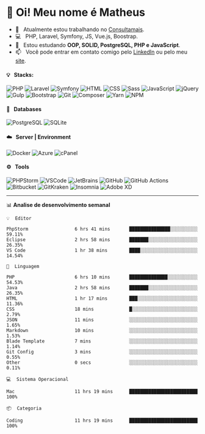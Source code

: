 # 👋 Oi! Meu nome é Matheus

- 🔭 &nbsp; Atualmente estou trabalhando no [Consultamais](https://consultamais.com.br/).
- 💻 &nbsp; PHP, Laravel, Symfony, JS, Vue.js, Boostrap.
- 🌱 &nbsp; Estou estudando **OOP, SOLID, PostgreSQL, PHP e JavaScript**.
- 📫 &nbsp; Você pode entrar em contato comigo pelo [LinkedIn](https://www.linkedin.com/in/matheuscamargoxavier/) ou pelo meu [site](https://matheuscamargo.co).

#### 💡 &nbsp; Stacks:
![PHP](https://img.shields.io/badge/-PHP-777BB4?&logo=php&logoColor=FFFFFF)
![Laravel](https://img.shields.io/badge/-Laravel-FF2D20?&logo=laravel&logoColor=FFFFFF)
![Symfony](https://img.shields.io/badge/-Symfony-000000?&logo=symfony&logoColor=FFFFFF)
![HTML](https://img.shields.io/badge/-HTML-E34F26?&logo=html5&logoColor=FFFFFF)
![CSS](https://img.shields.io/badge/-CSS-1572B6?&logo=css3&logoColor=FFFFFF)
![Sass](https://img.shields.io/badge/-Sass-CC6699?&logo=sass&logoColor=FFFFFF)
![JavaScript](https://img.shields.io/badge/-JavaScript-F7DF1E?&logo=javascript&logoColor=FFFFFF)
![jQuery](https://img.shields.io/badge/-jQuery-0769AD?&logo=jquery&logoColor=FFFFFF)
![Gulp](https://img.shields.io/badge/-Gulp-CF4647?&logo=gulp&logoColor=FFFFFF)
![Bootstrap](https://img.shields.io/badge/-Bootstrap-7952B3?&logo=bootstrap&logoColor=FFFFFF)
![Git](https://img.shields.io/badge/-Git-F05032?&logo=git&logoColor=FFFFFF)
![Composer](https://img.shields.io/badge/-Composer-885630?&logo=composer&logoColor=FFFFFF)
![Yarn](https://img.shields.io/badge/-Yarn-2C8EBB?&logo=yarn&logoColor=FFFFFF)
![NPM](https://img.shields.io/badge/-npm-CB3837?&logo=npm&logoColor=FFFFFF)

#### 💾 &nbsp; Databases
![PostgreSQL](https://img.shields.io/badge/-PostgreSQL-336791?&logo=PostgreSQL&logoColor=FFFFFF)
![SQLite](https://img.shields.io/badge/-SQLite-003B57?&logo=SQLite&logoColor=FFFFFF)

#### ☁️ &nbsp; Server | Environment
![Docker](https://img.shields.io/badge/-Docker-2496ED?&logo=docker&logoColor=FFFFFF)
![Azure](https://img.shields.io/badge/-Azure-0089D6?&logo=microsoft%20azure&logoColor=FFFFFF)
![cPanel](https://img.shields.io/badge/-cPanel-FF6C2C?&logo=cpanel&logoColor=FFFFFF)

#### ⚙️ &nbsp; Tools
![PHPStorm](https://img.shields.io/badge/-PHPStorm-000000?&logo=PHPStorm&logoColor=FFFFFF)
![VSCode](https://img.shields.io/badge/-VSCode-007ACC?&logo=Visual%20Studio%20Code&logoColor=FFFFFF) 
![JetBrains](https://img.shields.io/badge/-JetBrains-000000?&logo=jetbrains&logoColor=FFFFFF) 
![GitHub](https://img.shields.io/badge/-GitHub-181717?&logo=github&logoColor=FFFFFF) 
![GitHub Actions](https://img.shields.io/badge/-GitHub%20Actions-181717?&logo=GitHub%20Actions&logoColor=FFFFFF) 
![Bitbucket](https://img.shields.io/badge/-Bitbucket-0052CC?&logo=bitbucket&logoColor=FFFFFF)
![GitKraken](https://img.shields.io/badge/-GitKraken-179287?&logo=GitKraken&logoColor=FFFFFF)
![Insomnia](https://img.shields.io/badge/-Insomnia-5849BE?&logo=Insomnia&logoColor=FFFFFF)
![Adobe XD](https://img.shields.io/badge/-Adobe%20XD-FF61F6?&logo=adobe%20xd&logoColor=FFFFFF) 
_______

📊  **Analise de desenvolvimento semanal**
```text
💡  Editor

PhpStorm                 6 hrs 41 mins       ███████████████░░░░░░░░░░     59.11%
Eclipse                  2 hrs 58 mins       ███████░░░░░░░░░░░░░░░░░░     26.35%
VS Code                  1 hr 38 mins        ████░░░░░░░░░░░░░░░░░░░░░     14.54%
```
```text
💬  Linguagem

PHP                      6 hrs 10 mins       ██████████████░░░░░░░░░░░     54.53%
Java                     2 hrs 58 mins       ███████░░░░░░░░░░░░░░░░░░     26.35%
HTML                     1 hr 17 mins        ███░░░░░░░░░░░░░░░░░░░░░░     11.36%
CSS                      18 mins             █░░░░░░░░░░░░░░░░░░░░░░░░      2.79%
JSON                     11 mins             ░░░░░░░░░░░░░░░░░░░░░░░░░      1.65%
Markdown                 10 mins             ░░░░░░░░░░░░░░░░░░░░░░░░░      1.53%
Blade Template           7 mins              ░░░░░░░░░░░░░░░░░░░░░░░░░      1.14%
Git Config               3 mins              ░░░░░░░░░░░░░░░░░░░░░░░░░      0.55%
Other                    0 secs              ░░░░░░░░░░░░░░░░░░░░░░░░░      0.11%
```
```text
💻  Sistema Operacional

Mac                      11 hrs 19 mins      █████████████████████████       100%
```
```text
📦  Categoria

Coding                   11 hrs 19 mins      █████████████████████████       100%
```

